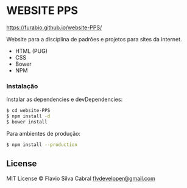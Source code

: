 # WEBSITE PPS

https://furabio.github.io/website-PPS/

Website para a disciplina de padrões e projetos para sites da internet.

  - HTML (PUG)
  - CSS
  - Bower
  - NPM

### Instalação

Instalar as dependencies e devDependencies:

```sh
$ cd website-PPS
$ npm install -d
$ bower install
```

Para ambientes de produção:

```sh
$ npm install --production
```
## License

MIT License © Flavio Silva Cabral <flvdeveloper@gmail.com>
